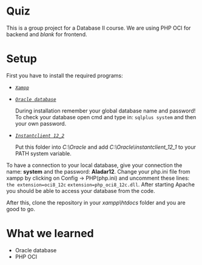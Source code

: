 # Quiz
This is a group project for a Database II course. We are using PHP OCI for backend and *blank* for frontend.

# Setup

First you have to install the required programs:

* [*`Xampp`*](https://www.apachefriends.org/hu/index.html)

* [*`Oracle database`*](https://www.oracle.com/technetwork/database/enterprise-edition/downloads/index.html)

  During installation remember your global database name and password! To check your database open cmd and type in: `sqlplus system` and then your own password.

* [*`Instantclient 12_2`*](https://www.oracle.com/technetwork/topics/winx64soft-089540.html)

  Put this folder into *C:\Oracle* and add *C:\Oracle\instantclient_12_1* to your PATH system variable.

To have a connection to your local database, give your connection the name: **system** and the password: **Aladar12**. Change your php.ini file from xampp by clicking on Config ->  PHP(php.ini) and uncomment these lines: `the extension=oci8_12c` `extension=php_oci8_12c.dll`.
After starting Apache you should be able to access your database from the code. 

After this, clone the repository in your *xampp\htdocs* folder and you are good to go.

# What we learned

* Oracle database
* PHP OCI
